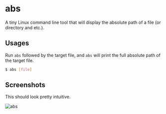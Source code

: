 # abs

A tiny Linux command line tool that will display the absolute path of a file (or directory and etc.).

## Usages

Run `abs` followed by the target file, and `abs` will print the full absolute path of the target file.

```bash
$ abs [file]
```

## Screenshots

This should look pretty intuitive.

![abs](https://user-images.githubusercontent.com/21986859/48755901-0ab0a180-ec65-11e8-8874-9a64926fa020.png)